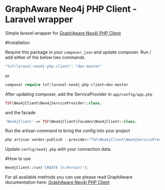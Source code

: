 # GraphAware Neo4j PHP Client - Laravel wrapper
 
Simple laravel wrapper for [GraphAware Neo4j PHP Client](https://github.com/graphaware/neo4j-php-client)

#Installation

Require this package in your `composer.json` and update composer. Run / add either of the below two commands
```php
"tsf/laravel-neo4j-php-client": "dev-master"
```
or
```php
composer require tsf/laravel-neo4j-php-client=dev-master
```

After updating composer, add the ServiceProvider in `app/config/app.php`

```php
TSF\Neo4jClient\Neo4jServiceProvider::class,
```

and the facade

```php
'Neo4jClient' => TSF\Neo4jClient\Facades\Neo4jClient::class,
```

Run the artisan command to bring the config into your project

```php
php artisan vendor:publish --provider="TSF\Neo4jClient\Neo4jServiceProvider"
```

Update `config/neo4j.php` with your connection data.

#How to use

```php
Neo4jClient::run('CREATE (n:Person)');
```

For all available methods you can use please read GraphAware documentation here: [GraphAware Neo4j PHP Client](https://github.com/graphaware/neo4j-php-client)
